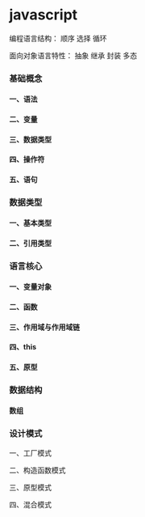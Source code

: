 # javascript

编程语言结构：
顺序
选择
循环

面向对象语言特性：
抽象
继承
封装
多态


### 基础概念

#### 一、语法

#### 二、变量

#### 三、数据类型

#### 四、操作符

#### 五、语句

### 数据类型

#### 一、基本类型

#### 二、引用类型

### 语言核心

#### 一、变量对象

#### 二、函数

#### 三、作用域与作用域链

#### 四、this

#### 五、原型

### 数据结构

#### 数组

### 设计模式

一、工厂模式

二、构造函数模式

三、原型模式

四、混合模式